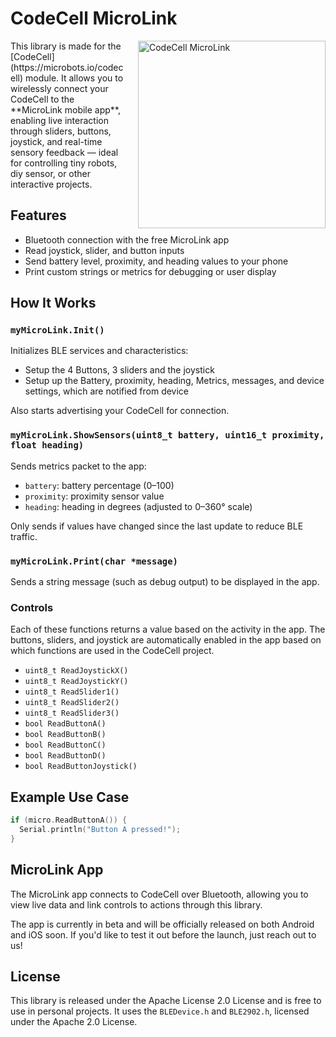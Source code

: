 # CodeCell MicroLink
<img src="https://cdn.shopify.com/s/files/1/0766/9855/0605/files/Screenshot_20250429_142206_Microlink.jpg?v=1745929628" alt="CodeCell MicroLink" width="300" align="right" style="margin-left: 20px;">
This library is made for the [CodeCell](https://microbots.io/codecell) module. It allows you to wirelessly connect your CodeCell to the **MicroLink mobile app**, enabling live interaction through sliders, buttons, joystick, and real-time sensory feedback — ideal for controlling tiny robots, diy sensor, or other interactive projects.

## Features

- Bluetooth connection with the free MicroLink app  
- Read joystick, slider, and button inputs  
- Send battery level, proximity, and heading values to your phone  
- Print custom strings or metrics for debugging or user display  


## How It Works

### `myMicroLink.Init()`
Initializes BLE services and characteristics:
- Setup the 4 Buttons, 3 sliders and the joystick 
- Setup up the Battery, proximity, heading, Metrics, messages, and device settings, which are notified from device
  
Also starts advertising your CodeCell for connection.

### `myMicroLink.ShowSensors(uint8_t battery, uint16_t proximity, float heading)`
Sends metrics packet to the app:
- `battery`: battery percentage (0–100)
- `proximity`: proximity sensor value
- `heading`: heading in degrees (adjusted to 0–360° scale)

Only sends if values have changed since the last update to reduce BLE traffic.

### `myMicroLink.Print(char *message)`
Sends a string message (such as debug output) to be displayed in the app.

### Controls
Each of these functions returns a value based on the activity in the app. The buttons, sliders, and joystick are automatically enabled in the app based on which functions are used in the CodeCell project.

- `uint8_t ReadJoystickX()`
- `uint8_t ReadJoystickY()`
- `uint8_t ReadSlider1()`
- `uint8_t ReadSlider2()`
- `uint8_t ReadSlider3()`
- `bool ReadButtonA()`
- `bool ReadButtonB()`
- `bool ReadButtonC()`
- `bool ReadButtonD()`
- `bool ReadButtonJoystick()`

## Example Use Case

```cpp
if (micro.ReadButtonA()) {
  Serial.println("Button A pressed!");
}
```

## MicroLink App

The MicroLink app connects to CodeCell over Bluetooth, allowing you to view live data and link controls to actions through this library.

The app is currently in beta and will be officially released on both Android and iOS soon. If you'd like to test it out before the launch, just reach out to us!

## License

This library is released under the Apache License 2.0 License and is free to use in personal projects. It uses the `BLEDevice.h` and `BLE2902.h`, licensed under the Apache 2.0 License.

